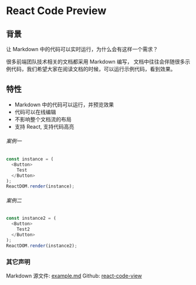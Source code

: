 # React Code Preview

## 背景

让 Markdown 中的代码可以实时运行，为什么会有这样一个需求？

很多前端团队技术相关的文档都采用 Markdown 编写， 文档中往往会伴随很多示例代码，我们希望大家在阅读文档的时候，可以运行示例代码，看到效果。

## 特性

- Markdown 中的代码可以运行，并预览效果
- 代码可以在线编辑
- 不影响整个文档流的布局
- 支持 React, 支持代码高亮

<!--start-code-->
###### 案例一
```js
const instance = (
  <Button>
    Test
  </Button>
);
ReactDOM.render(instance);
```
<!--end-code-->

<!--start-code-->
###### 案例二
```js
const instance2 = (
  <Button>
    Test2
  </Button>
);
ReactDOM.render(instance2);
```
<!--end-code-->

<!--parameter-description-->
### 其它声明

Markdown 源文件: [example.md](https://github.com/FedWithMori/code-preview/blob/master/docs/example.md)
Github: [react-code-view](https://github.com/FedWithMori/code-preview)
